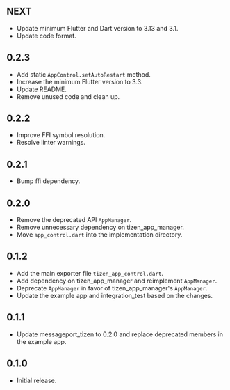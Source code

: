 ## NEXT

* Update minimum Flutter and Dart version to 3.13 and 3.1.
* Update code format.

## 0.2.3

* Add static `AppControl.setAutoRestart` method.
* Increase the minimum Flutter version to 3.3.
* Update README.
* Remove unused code and clean up.

## 0.2.2

* Improve FFI symbol resolution.
* Resolve linter warnings.

## 0.2.1

* Bump ffi dependency.

## 0.2.0

* Remove the deprecated API `AppManager`.
* Remove unnecessary dependency on tizen_app_manager.
* Move `app_control.dart` into the implementation directory.

## 0.1.2

* Add the main exporter file `tizen_app_control.dart`.
* Add dependency on tizen_app_manager and reimplement `AppManager`.
* Deprecate `AppManager` in favor of tizen_app_manager's `AppManager`.
* Update the example app and integration_test based on the changes.

## 0.1.1

* Update messageport_tizen to 0.2.0 and replace deprecated members in the example app.

## 0.1.0

* Initial release.
